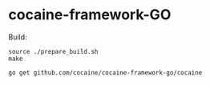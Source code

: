 # cocaine-framework-GO

Build:

```
source ./prepare_build.sh
make
```

```
go get github.com/cocaine/cocaine-framework-go/cocaine
```
